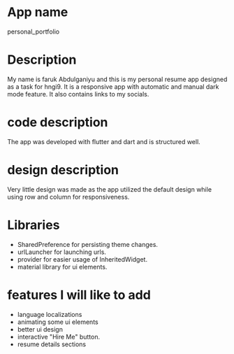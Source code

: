 # App name
personal_portfolio
# Description
 My name is faruk Abdulganiyu and this is my personal resume  app designed as a task for hngi9.
 It is a responsive app with automatic and manual dark mode feature. It also contains links to my socials.
# code description
The app was developed with flutter and dart and is structured well.
# design description
Very little design was made as the app utilized the default design while using row and column for responsiveness.
# Libraries
- SharedPreference for persisting theme changes.
- urlLauncher for launching urls.
- provider for easier usage of InheritedWidget.
- material library for ui elements.
# features I will like to add
- language localizations
- animating some ui elements
- better ui design
- interactive "Hire Me" button.
- resume details sections